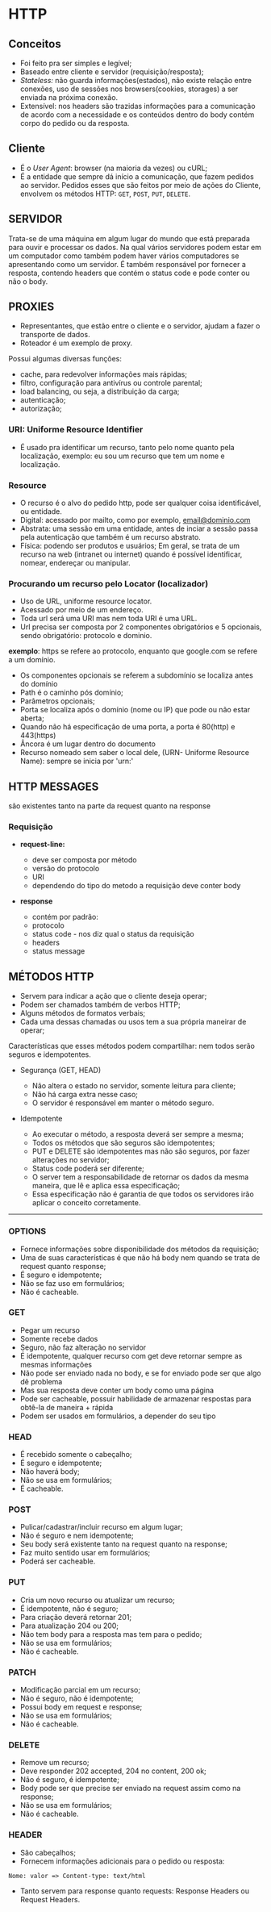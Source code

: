 <h1>HTTP</h1>

**<h2>Conceitos</h2>**

- Foi feito pra ser simples e legível;
- Baseado entre cliente e servidor (requisição/resposta);
- _Stateless:_ não guarda informações(estados), não existe relação entre conexões, uso de sessões nos browsers(cookies, storages) a ser enviada na próxima conexão.
- Extensível: nos headers são trazidas informações para a comunicação de acordo com a necessidade e os conteúdos dentro do body contém corpo do pedido ou da resposta.

**<h2>Cliente</h2>**

- É o _User Agent_: browser (na maioria da vezes) ou cURL;
- É a entidade que sempre dá início a comunicação, que fazem pedidos ao servidor. Pedidos esses que são feitos por meio de ações do Cliente, envolvem os métodos HTTP: `GET`, `POST`, `PUT`, `DELETE`.

**<h2>SERVIDOR</h2>**

<p>Trata-se de uma máquina em algum lugar do mundo que está preparada para ouvir e processar os dados. Na qual vários servidores podem estar em um computador como também podem haver vários computadores se apresentando como um servidor. É também responsável por fornecer a resposta, contendo headers que contém o status code e pode conter ou não o body.</p>

**<h2>PROXIES</h2>**

- Representantes, que estão entre o cliente e o servidor, ajudam a fazer o transporte de dados.
- Roteador é um exemplo de proxy.

<p>Possui algumas diversas funções:</p>

- cache, para redevolver informações mais rápidas;
- filtro, configuração para antivírus ou controle parental;
- load balancing, ou seja, a distribuição da carga;
- autenticação;
- autorização;

**<h3>URI: Uniforme Resource Identifier</h3>**

- É usado pra identificar um recurso, tanto pelo nome quanto pela localização, exemplo: eu sou um recurso que tem um nome e localização.

**<h3>Resource</h3>**

- O recurso é o alvo do pedido http, pode ser qualquer coisa identificável, ou entidade.
- Digital: acessado por mailto, como por exemplo, email@dominio.com
- Abstrata: uma sessão em uma entidade, antes de inciar a sessão passa pela autenticação que também é um recurso abstrato.
- Física: podendo ser produtos e usuários;
  Em geral, se trata de um recurso na web (intranet ou internet) quando é possível identificar, nomear, endereçar ou manipular.

<h3>Procurando um recurso pelo Locator (localizador)</h3>

- Uso de URL, uniforme resource locator.
- Acessado por meio de um endereço.
- Toda url será uma URI mas nem toda URI é uma URL.
- Url precisa ser composta por 2 componentes obrigatórios e 5 opcionais, sendo obrigatório: protocolo e dominio.

<p><b>exemplo</b>: https se refere ao protocolo, enquanto que google.com se refere a um domínio.

- Os componentes opcionais se referem a subdomínio se localiza antes do domínio
- Path é o caminho pós domínio;
- Parâmetros opcionais;
- Porta se localiza após o domínio (nome ou IP) que pode ou não estar aberta;
- Quando não há especificação de uma porta, a porta é 80(http) e 443(https)
- Âncora é um lugar dentro do documento
- Recurso nomeado sem saber o local dele, (URN- Uniforme Resource Name): sempre se inicia por 'urn:'

</p>

**<h2>HTTP MESSAGES</h2>**

<p>são existentes tanto na parte da request quanto na response</p>

**<h3>Requisição</h3>**

- **request-line:**

  - deve ser composta por método
  - versão do protocolo
  - URI
  - dependendo do tipo do metodo a requisição deve conter body

- **response**
  - contém por padrão:
  - protocolo
  - status code - nos diz qual o status da requisição
  - headers
  - status message

**<h2>MÉTODOS HTTP</h2>**

- Servem para indicar a ação que o cliente deseja operar;
- Podem ser chamados também de verbos HTTP;
- Alguns métodos de formatos verbais;
- Cada uma dessas chamadas ou usos tem a sua própria maneirar de operar;

<p> Características que esses métodos podem compartilhar: nem todos serão seguros e idempotentes.</p>

- Segurança (GET, HEAD)

  - Não altera o estado no servidor, somente leitura para cliente;
  - Não há carga extra nesse caso;
  - O servidor é responsável em manter o método seguro.

- Idempotente

  - Ao executar o método, a resposta deverá ser sempre a mesma;
  - Todos os métodos que são seguros são idempotentes;
  - PUT e DELETE são idempotentes mas não são seguros, por fazer alterações no servidor;
  - Status code poderá ser diferente;
  - O server tem a responsabilidade de retornar os dados da mesma maneira, que lê e aplica essa especificação;
  - Essa especificação não é garantia de que todos os servidores irão aplicar o conceito corretamente.

<hr>

**<h3>OPTIONS</h3>**

- Fornece informações sobre disponibilidade dos métodos da requisição;
- Uma de suas características é que não há body nem quando se trata de request quanto response;
- É seguro e idempotente;
- Não se faz uso em formulários;
- Não é cacheable.

**<h3>GET </h3>**

- Pegar um recurso
- Somente recebe dados
- Seguro, não faz alteração no servidor
- É idempotente, qualquer recurso com get deve retornar sempre as mesmas informações
- Não pode ser enviado nada no body, e se for enviado pode ser que algo dê problema
- Mas sua resposta deve conter um body como uma página
- Pode ser cacheable, possuir habilidade de armazenar respostas para obtê-la de maneira + rápida
- Podem ser usados em formulários, a depender do seu tipo

**<h3>HEAD</h3>**

- É recebido somente o cabeçalho;
- É seguro e idempotente;
- Não haverá body;
- Não se usa em formulários;
- É cacheable.

**<h3>POST</h3>**

- Pulicar/cadastrar/incluir recurso em algum lugar;
- Não é seguro e nem idempotente;
- Seu body será existente tanto na request quanto na response;
- Faz muito sentido usar em formulários;
- Poderá ser cacheable.

**<h3>PUT</h3>**

- Cria um novo recurso ou atualizar um recurso;
- É idempotente, não é seguro;
- Para criação deverá retornar 201;
- Para atualização 204 ou 200;
- Não tem body para a resposta mas tem para o pedido;
- Não se usa em formulários;
- Não é cacheable.

**<h3>PATCH</h3>**

- Modificação parcial em um recurso;
- Não é seguro, não é idempotente;
- Possui body em request e response;
- Não se usa em formulários;
- Não é cacheable.

**<h3>DELETE</h3>**

- Remove um recurso;
- Deve responder 202 accepted, 204 no content, 200 ok;
- Não é seguro, é idempotente;
- Body pode ser que precise ser enviado na request assim como na response;
- Não se usa em formulários;
- Não é cacheable.

**<h3>HEADER</h3>**

- São cabeçalhos;
- Fornecem informações adicionais para o pedido ou resposta:

`Nome: valor => Content-type: text/html`

- Tanto servem para response quanto requests: Response Headers ou Request Headers.
